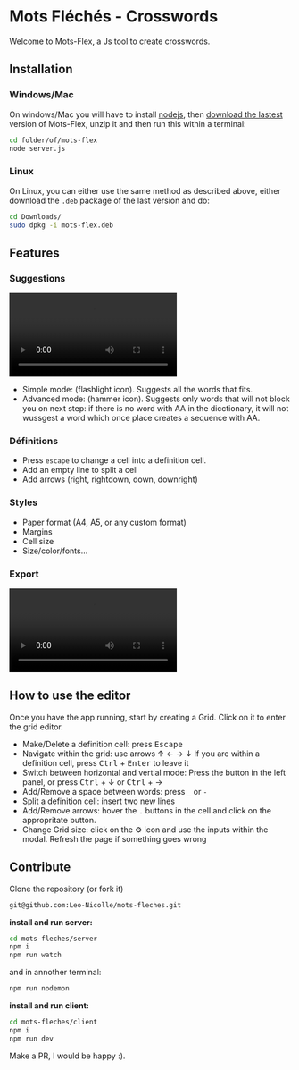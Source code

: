 # Mots Fléchés - Crosswords

Welcome to Mots-Flex, a Js tool to create crosswords.

## Installation 

### Windows/Mac

On windows/Mac you will have to install [nodejs](https://nodejs.org/en), then [download the lastest](https://github.com/Leo-Nicolle/mots-fleches/releases/latest) version of Mots-Flex, unzip it and then run this within a terminal: 
```bash
cd folder/of/mots-flex
node server.js
```

### Linux
On Linux, you can either use the same method as described above, either download the `.deb` package of the last version and do:

```bash
cd Downloads/
sudo dpkg -i mots-flex.deb
```

## Features

### Suggestions

![](https://user-images.githubusercontent.com/7451806/226173711-224940ab-17fe-4495-aeca-3f058996eaa8.mp4)

 - Simple mode: (flashlight icon). Suggests all the words that fits.
 - Advanced mode: (hammer icon). Suggests only words that will not block you on next step: if there is no word with AA in the dicctionary, it will not wussgest a word which once place creates a sequence with AA. 

### Définitions
 - Press `escape` to change a cell into a definition cell.
 - Add an empty line to split a cell
 - Add arrows (right, rightdown, down, downright)

### Styles
 - Paper format (A4, A5, or any custom format)
 - Margins
 - Cell size
 - Size/color/fonts...

### Export
 
![](https://user-images.githubusercontent.com/7451806/232314140-940b8ddf-0f99-47fa-a0ac-4db266715133.mp4)

## How to use the editor

Once you have the app running, start by creating a Grid. Click on it to enter the grid editor. 

 - Make/Delete a definition cell: press <kbd>Escape</kbd>
 - Navigate within the grid: use arrows &uarr; &larr; &rarr; &darr; If you are within a definition cell, press <kbd>Ctrl</kbd> + <kbd>Enter</kbd> to leave it
 - Switch between horizontal and vertial mode: Press the button in the left panel, or press <kbd>Ctrl</kbd> + &darr; or <kbd>Ctrl</kbd> + &rarr;
 - Add/Remove a space between words: press `_` or `-`
 - Split a definition cell: insert two new lines
 - Add/Remove arrows: hover the `.` buttons in the cell and click on the appropritate button.
 - Change Grid size: click on the :gear: icon and use the inputs within the modal. Refresh the page if something goes wrong 

## Contribute

Clone the repository (or fork it)
```sh
git@github.com:Leo-Nicolle/mots-fleches.git
```

**install and run server:**
```sh
cd mots-fleches/server
npm i
npm run watch
```
and in annother terminal:
```sh
npm run nodemon
```
**install and run client:**
```sh
cd mots-fleches/client
npm i
npm run dev
```
Make a PR, I would be happy :).
